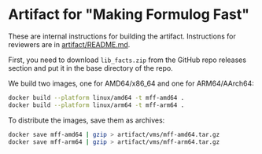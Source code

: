 # Artifact for "Making Formulog Fast"

These are internal instructions for building the artifact.
Instructions for reviewers are in [artifact/README.md](artifact/README.md).

First, you need to download `lib_facts.zip` from the GitHub repo releases section and put it in the base directory of the repo.

We build two images, one for AMD64/x86_64 and one for ARM64/AArch64:

```bash
docker build --platform linux/amd64 -t mff-amd64 .
docker build --platform linux/arm64 -t mff-arm64 .
```

To distribute the images, save them as archives:

```bash
docker save mff-amd64 | gzip > artifact/vms/mff-amd64.tar.gz
docker save mff-arm64 | gzip > artifact/vms/mff-arm64.tar.gz
```

